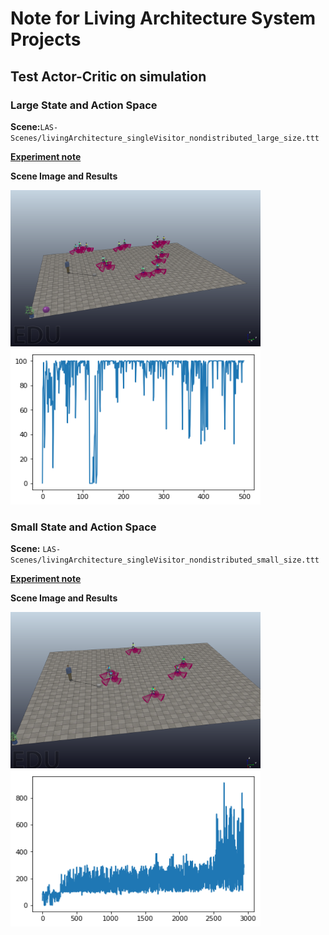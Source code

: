 # Note for Living Architecture System Projects

## Test Actor-Critic on simulation

### Large State and Action Space
**Scene:**`LAS-Scenes/livingArchitecture_singleVisitor_nondistributed_large_size.ttt`

[**Experiment note**](https://github.com/UWaterloo-ASL/LAS_Gym/blob/master/notebook/notebook_LASAgent_Actor_Critic.ipynb)

**Scene Image and Results**

<img src="https://github.com/UWaterloo-ASL/LAS_Gym/blob/master/notebook/images/large_LAS.png" alt="Scene Image" width="400" height="250"> <img src="https://github.com/UWaterloo-ASL/LAS_Gym/blob/master/notebook/images/large_LAS_results.png" alt="Results" width="400" height="250">


### Small State and Action Space
**Scene:** `LAS-Scenes/livingArchitecture_singleVisitor_nondistributed_small_size.ttt`

[**Experiment note**](https://github.com/UWaterloo-ASL/LAS_Gym/blob/master/notebook/notebook_LASAgent_Actor_Critic_SamllSize_System.ipynb)

**Scene Image and Results**

<img src="https://github.com/UWaterloo-ASL/LAS_Gym/blob/master/notebook/images/small_LAS.png" alt="Scene Image" width="400" height="250"> <img src="https://github.com/UWaterloo-ASL/LAS_Gym/blob/master/notebook/images/small_LAS_results_3000episodes.png" alt="Results" width="400" height="250">
